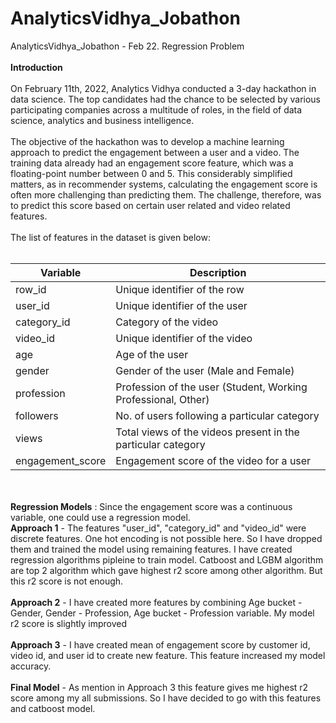 # AnalyticsVidhya_Jobathon
AnalyticsVidhya_Jobathon - Feb 22. Regression Problem
<br><br>
<b>Introduction</b>
<br><br>
On February 11th, 2022, Analytics Vidhya conducted a 3-day hackathon in data science. The top candidates had the chance to be selected by various participating companies across a multitude of roles, in the field of data science, analytics and business intelligence.
<br><br>
The objective of the hackathon was to develop a machine learning approach to predict the engagement between a user and a video. The training data already had an engagement score feature, which was a floating-point number between 0 and 5. This considerably simplified matters, as in recommender systems, calculating the engagement score is often more challenging than predicting them. The challenge, therefore, was to predict this score based on certain user related and video related features.
<br><br>
The list of features in the dataset is given below:
<br><br>
<table>
<thead>
<tr>
<th><strong>Variable</strong></th>
<th><strong>Description</strong></th>
</tr>
</thead>
<tbody>
<tr>
<td>row_id</td>
<td>Unique identifier of the row</td>
</tr>
<tr>
<td>user_id</td>
<td>Unique identifier of the user</td>
</tr>
<tr>
<td>category_id</td>
<td>Category of the video</td>
</tr>
<tr>
<td>video_id</td>
<td>Unique identifier of the video</td>
</tr>
<tr>
<td>age</td>
<td>Age of the user</td>
</tr>
<tr>
<td>gender</td>
<td>Gender of the user (Male and Female)</td>
</tr>
<tr>
<td>profession</td>
<td>Profession of the user (Student, Working Professional, Other)</td>
</tr>
<tr>
<td>followers</td>
<td>No. of users following a particular category</td>
</tr>
<tr>
<td>views</td>
<td>Total views of the videos present in the particular category</td>
</tr>
<tr>
<td>engagement_score</td>
<td>Engagement score of the video for a user</td>
</tr>
</tbody>
</table>
<br>
<br>
<b>Regression Models</b> : Since the engagement score was a continuous variable, one could use a regression model.
<br>
<b>Approach 1</b> - The features "user_id", "category_id" and "video_id" were discrete features. One hot encoding is not possible here. So I have dropped them and trained the model using remaining features.
I have created regression algorithms pipleine to train model. Catboost and LGBM algorithm are top 2 algorithm which gave highest r2 score among other algorithm. But this r2 score is not enough. 
<br><br>
<b>Approach 2</b> - I have created more features by combining Age bucket - Gender,  Gender - Profession, Age bucket - Profession variable. My model r2 score is slightly improved
<br><br>
<b>Approach 3</b> - I have created mean of engagement score by customer id, video id, and user id to create new feature. This feature increased my model accuracy.
<br><br>
<b>Final Model</b> - As mention in Approach 3 this feature gives me highest r2 score among my all submissions. So I have decided to go with this features and catboost model.
